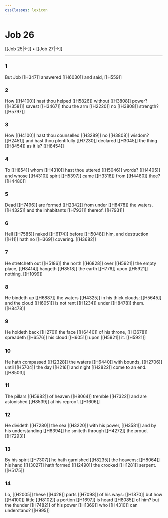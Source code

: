 ```yaml
---
cssClasses: lexicon
---
```

# Job 26

[[Job 25|←]] • [[Job 27|→]]

---

### 1
But Job [[H347]] answered [[H6030]] and said, [[H559]]

### 2
How [[H4100]] hast thou helped [[H5826]] without [[H3808]] power? [[H3581]] savest [[H3467]] thou the arm [[H2220]] no [[H3808]] strength? [[H5797]]

### 3
How [[H4100]] hast thou counselled [[H3289]] no [[H3808]] wisdom? [[H2451]] and hast thou plentifully [[H7230]] declared [[H3045]] the thing [[H8454]] as it is? [[H8454]]

### 4
To [[H854]] whom [[H4310]] hast thou uttered [[H5046]] words? [[H4405]] and whose [[H4310]] spirit [[H5397]] came [[H3318]] from [[H4480]] thee? [[H4480]]

### 5
Dead [[H7496]] are formed [[H2342]] from under [[H8478]] the waters, [[H4325]] and the inhabitants [[H7931]] thereof. [[H7931]]

### 6
Hell [[H7585]] naked [[H6174]] before [[H5048]] him, and destruction [[H11]] hath no [[H369]] covering. [[H3682]]

### 7
He stretcheth out [[H5186]] the north [[H6828]] over [[H5921]] the empty place, [[H8414]] hangeth [[H8518]] the earth [[H776]] upon [[H5921]] nothing. [[H1099]]

### 8
He bindeth up [[H6887]] the waters [[H4325]] in his thick clouds; [[H5645]] and the cloud [[H6051]] is not rent [[H1234]] under [[H8478]] them. [[H8478]]

### 9
He holdeth back [[H270]] the face [[H6440]] of his throne, [[H3678]] spreadeth [[H6576]] his cloud [[H6051]] upon [[H5921]] it. [[H5921]]

### 10
He hath compassed [[H2328]] the waters [[H6440]] with bounds, [[H2706]] until [[H5704]] the day [[H216]] and night [[H2822]] come to an end. [[H8503]]

### 11
The pillars [[H5982]] of heaven [[H8064]] tremble [[H7322]] and are astonished [[H8539]] at his reproof. [[H1606]]

### 12
He divideth [[H7280]] the sea [[H3220]] with his power, [[H3581]] and by his understanding [[H8394]] he smiteth through [[H4272]] the proud. [[H7293]]

### 13
By his spirit [[H7307]] he hath garnished [[H8235]] the heavens; [[H8064]] his hand [[H3027]] hath formed [[H2490]] the crooked [[H1281]] serpent. [[H5175]]

### 14
Lo, [[H2005]] these [[H428]] parts [[H7098]] of his ways: [[H1870]] but how [[H4100]] little [[H8102]] a portion [[H1697]] is heard [[H8085]] of him? but the thunder [[H7482]] of his power [[H1369]] who [[H4310]] can understand? [[H995]]